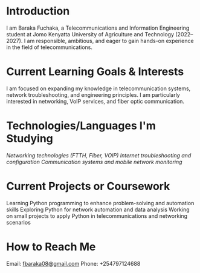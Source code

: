 # Introduction

I am Baraka Fuchaka, a Telecommunications and Information Engineering student at Jomo Kenyatta University of Agriculture and Technology (2022–2027). I am responsible, ambitious, and eager to gain hands-on experience in the field of telecommunications.

# Current Learning Goals & Interests

I am focused on expanding my knowledge in telecommunication systems, network troubleshooting, and engineering principles. I am particularly interested in networking, VoIP services, and fiber optic communication.

# Technologies/Languages I'm Studying

*Networking technologies (FTTH, Fiber, VOIP)*
*Internet troubleshooting and configuration*
*Communication systems and mobile network monitoring*
  
# Current Projects or Coursework

Learning Python programming to enhance problem-solving and automation skills
Exploring Python for network automation and data analysis
Working on small projects to apply Python in telecommunications and networking scenarios

# How to Reach Me

Email: fbaraka08@gmail.com
Phone: +254797124688
